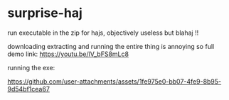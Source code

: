 # surprise-haj

run executable in the zip for hajs, objectively useless but blahaj !!

downloading extracting and running the entire thing is annoying so full demo link:
https://youtu.be/lV_bFS8mLc8

running the exe:

https://github.com/user-attachments/assets/1fe975e0-bb07-4fe9-8b95-9d54bf1cea67



